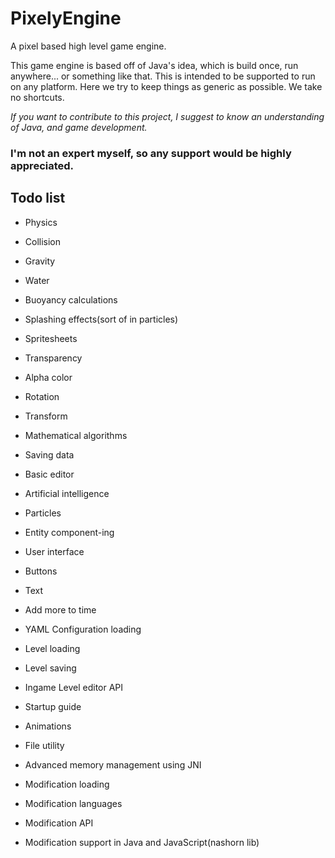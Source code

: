 # PixelyEngine

A pixel based high level game engine.

This game engine is based off of Java's idea, which is build once, run anywhere... or something like that.
This is intended to be supported to run on any platform.
Here we try to keep things as generic as possible. We take no shortcuts.


*If you want to contribute to this project, I suggest to know an understanding of Java, and game development.*
### I'm not an expert myself, so any support would be highly appreciated.

## Todo list

* Physics
* Collision
* Gravity
* Water
* Buoyancy calculations
* Splashing effects(sort of in particles)
	
* Spritesheets
* Transparency
* Alpha color
* Rotation
* Transform
* Mathematical algorithms
* Saving data
* Basic editor
* Artificial intelligence
* Particles
* Entity component-ing
* User interface
* Buttons
* Text
* Add more to time
* YAML Configuration loading
	
* Level loading
* Level saving
* Ingame Level editor API
	
* Startup guide
* Animations
* File utility
* Advanced memory management using JNI
* Modification loading
* Modification languages
* Modification API
* Modification support in Java and JavaScript(nashorn lib)